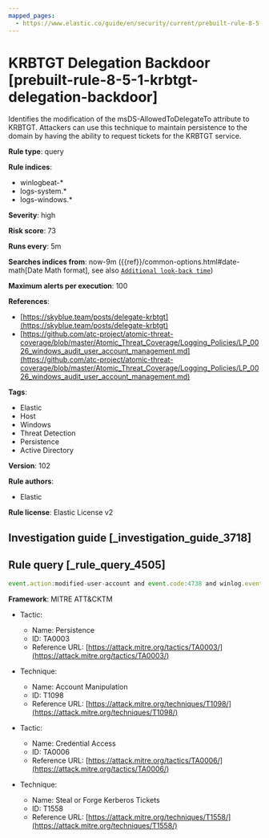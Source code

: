 ```yaml
---
mapped_pages:
  - https://www.elastic.co/guide/en/security/current/prebuilt-rule-8-5-1-krbtgt-delegation-backdoor.html
---
```


# KRBTGT Delegation Backdoor [prebuilt-rule-8-5-1-krbtgt-delegation-backdoor]

Identifies the modification of the msDS-AllowedToDelegateTo attribute to KRBTGT. Attackers can use this technique to maintain persistence to the domain by having the ability to request tickets for the KRBTGT service.

**Rule type**: query

**Rule indices**:

* winlogbeat-*
* logs-system.*
* logs-windows.*

**Severity**: high

**Risk score**: 73

**Runs every**: 5m

**Searches indices from**: now-9m ({{ref}}/common-options.html#date-math[Date Math format], see also [`Additional look-back time`](docs-content://solutions/security/detect-and-alert/create-detection-rule.md#rule-schedule))

**Maximum alerts per execution**: 100

**References**:

* [https://skyblue.team/posts/delegate-krbtgt](https://skyblue.team/posts/delegate-krbtgt)
* [https://github.com/atc-project/atomic-threat-coverage/blob/master/Atomic_Threat_Coverage/Logging_Policies/LP_0026_windows_audit_user_account_management.md](https://github.com/atc-project/atomic-threat-coverage/blob/master/Atomic_Threat_Coverage/Logging_Policies/LP_0026_windows_audit_user_account_management.md)

**Tags**:

* Elastic
* Host
* Windows
* Threat Detection
* Persistence
* Active Directory

**Version**: 102

**Rule authors**:

* Elastic

**Rule license**: Elastic License v2

## Investigation guide [_investigation_guide_3718]



## Rule query [_rule_query_4505]

```js
event.action:modified-user-account and event.code:4738 and winlog.event_data.AllowedToDelegateTo:*krbtgt*
```

**Framework**: MITRE ATT&CKTM

* Tactic:

    * Name: Persistence
    * ID: TA0003
    * Reference URL: [https://attack.mitre.org/tactics/TA0003/](https://attack.mitre.org/tactics/TA0003/)

* Technique:

    * Name: Account Manipulation
    * ID: T1098
    * Reference URL: [https://attack.mitre.org/techniques/T1098/](https://attack.mitre.org/techniques/T1098/)

* Tactic:

    * Name: Credential Access
    * ID: TA0006
    * Reference URL: [https://attack.mitre.org/tactics/TA0006/](https://attack.mitre.org/tactics/TA0006/)

* Technique:

    * Name: Steal or Forge Kerberos Tickets
    * ID: T1558
    * Reference URL: [https://attack.mitre.org/techniques/T1558/](https://attack.mitre.org/techniques/T1558/)



